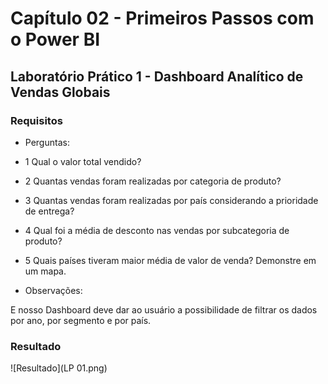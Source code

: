 # Capítulo 02 - Primeiros Passos com o Power BI

## Laboratório Prático 1 - Dashboard Analítico de Vendas Globais

### Requisitos

- Perguntas:
- 1 Qual o valor total vendido?
- 2 Quantas vendas foram realizadas por categoria de produto?
- 3 Quantas vendas foram realizadas por país considerando a prioridade de entrega?
- 4 Qual foi a média de desconto nas vendas por subcategoria de produto?
- 5 Quais países tiveram maior média de valor de venda? Demonstre em um mapa.

- Observações:

E nosso Dashboard deve dar ao usuário a possibilidade de filtrar os dados por ano, por segmento e por país.

### Resultado

![Resultado](LP 01.png)


